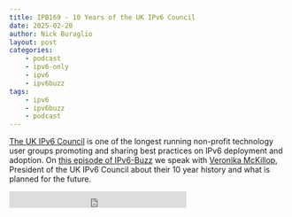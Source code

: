 ```yaml
---
title: IPB169 - 10 Years of the UK IPv6 Council
date: 2025-02-20
author: Nick Buraglio
layout: post
categories:
    - podcast
    - ipv6-only
    - ipv6
    - ipv6buzz
tags:
    - ipv6
    - ipv6buzz
    - podcast
---
```


[The UK IPv6 Council](https://www.ipv6.org.uk/) is one of the longest running non-profit technology user groups promoting and sharing best practices on IPv6 deployment and adoption.
On [this episode of IPv6-Buzz](https://packetpushers.net/podcasts/ipv6-buzz/ipb169-10-years-of-the-uk-ipv6-council/) we speak with [Veronika McKillop](https://www.linkedin.com/in/veronika-mckillop-ipv6/), President of the UK IPv6 Council about their 10 year history and what is planned for the future. 


<iframe width="320" height="30" src="https://packetpushers.net/?powerpress_embed=69021-podcast&amp;powerpress_player=mediaelement-audio" title="Blubrry Podcast Player" frameborder="0" scrolling="no"></iframe>